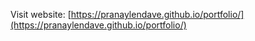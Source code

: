 Visit website: [https://pranaylendave.github.io/portfolio/](https://pranaylendave.github.io/portfolio/)
